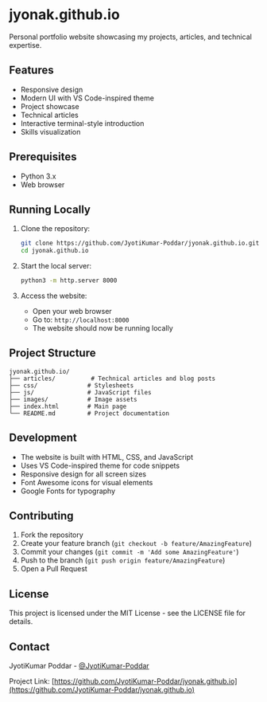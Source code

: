 # jyonak.github.io

Personal portfolio website showcasing my projects, articles, and technical expertise.

## Features

- Responsive design
- Modern UI with VS Code-inspired theme
- Project showcase
- Technical articles
- Interactive terminal-style introduction
- Skills visualization

## Prerequisites

- Python 3.x
- Web browser

## Running Locally

1. Clone the repository:
   ```bash
   git clone https://github.com/JyotiKumar-Poddar/jyonak.github.io.git
   cd jyonak.github.io
   ```

2. Start the local server:
   ```bash
   python3 -m http.server 8000
   ```

3. Access the website:
   - Open your web browser
   - Go to: `http://localhost:8000`
   - The website should now be running locally

## Project Structure

```
jyonak.github.io/
├── articles/          # Technical articles and blog posts
├── css/              # Stylesheets
├── js/               # JavaScript files
├── images/           # Image assets
├── index.html        # Main page
└── README.md         # Project documentation
```

## Development

- The website is built with HTML, CSS, and JavaScript
- Uses VS Code-inspired theme for code snippets
- Responsive design for all screen sizes
- Font Awesome icons for visual elements
- Google Fonts for typography

## Contributing

1. Fork the repository
2. Create your feature branch (`git checkout -b feature/AmazingFeature`)
3. Commit your changes (`git commit -m 'Add some AmazingFeature'`)
4. Push to the branch (`git push origin feature/AmazingFeature`)
5. Open a Pull Request

## License

This project is licensed under the MIT License - see the LICENSE file for details.

## Contact

JyotiKumar Poddar - [@JyotiKumar-Poddar](https://github.com/JyotiKumar-Poddar)

Project Link: [https://github.com/JyotiKumar-Poddar/jyonak.github.io](https://github.com/JyotiKumar-Poddar/jyonak.github.io)
